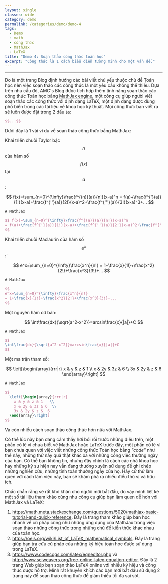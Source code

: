 ```yaml
---
layout: single
classes: wide
category: demo
permalink: /categories/demo/demo-4
tags:
  - Demo 
  - math
  - công thức
  - MathJax
  - LaTeX
title: "Demo 4: Soạn thảo công thức toán học"
excerpt: "Công thức là 1 cách biểu diễn tường minh cho một vấn đề." 
---
```

---

Do là một trang Blog định hướng các bài viết chủ yếu thuộc chủ đề Toán học nên việc soạn thảo các công thức là một yêu cầu không thể thiếu. Dựa trên nhu cầu đó, AMC's Blog được tích hợp thêm tính năng soạn thảo các công thức Toán học bằng [MathJax engine](https://www.mathjax.org/), một công cụ giúp người viết soạn thảo các công thức với định dạng LaTeX, một định dạng được dùng phổ biến trong các tài liệu về khoa học kỹ thuật. Mọi công thức bạn viết ra sẽ luôn được đặt trong 2 dấu `$$`:

```latex
$$...$$
```

Dưới đây là 1 vài ví dụ về soạn thảo công thức bằng MathJax:

Khai triển chuỗi Taylor bậc $$n$$ của hàm số $$f(x)$$ tại $$a$$ :

$$ 
f(x)=\sum_{n=0}^{\infty}\frac{f^{(n)}(a)}{n!}(x-a)^n 
= f(a)+\frac{f^{'}(a)}{1!}(x-a)+\frac{f^{''}(a)}{2!}(x-a)^2+\frac{f^{'''}(a)}{3!}(x-a)^3+...
$$

```latex
# MathJax

$$ f(x)=\sum_{n=0}^{\infty}\frac{f^{(n)}(a)}{n!}(x-a)^n 
= f(a)+\frac{f^{'}(a)}{1!}(x-a)+\frac{f^{''}(a)}{2!}(x-a)^2+\frac{f^{'''}(a)}{3!}(x-a)^3+... 
$$
```

Khai triển chuỗi Maclaurin của hàm số $$e^x$$:`

$$ 
e^x=\sum_{n=0}^{\infty}\frac{x^n}{n!} 
= 1+\frac{x}{1!}+\frac{x^2}{2!}+\frac{x^3}{3!}+...
$$

```latex
# MathJax

$$ 
e^x=\sum_{n=0}^{\infty}\frac{x^n}{n!} 
= 1+\frac{x}{1!}+\frac{x^2}{2!}+\frac{x^3}{3!}+...
$$
```

Một nguyên hàm cơ bản:

$$ 
\int\frac{dx}{\sqrt{a^2-x^2}}=arcsin\frac{x}{|a|}+C 
$$

```latex
# MathJax

$$ 
\int\frac{dx}{\sqrt{a^2-x^2}}=arcsin\frac{x}{|a|}+C
$$
```

Một ma trận tham số:

$$
  \left[\begin{array}{rrr|r}
    x & y & z & 1   \\ 
    x & 2y & 3z & 6  \\ 
    3x & 2y & z &  6
  \end{array}\right]
$$

```latex
# MathJax

$$
  \left[\begin{array}{rrr|r}
    x & y & z & 1   \\ 
    x & 2y & 3z & 6  \\ 
    3x & 2y & z &  6
  \end{array}\right]
$$
```

Và còn nhiều cách soạn thảo công thức hơn nữa với MathJax. 

Có thể lúc này bạn đang cảm thấy hơi bối rối trước những điều trên, một phần có lẽ vì chưa biết về MathJax hoặc LaTeX trước đây, một phần có lẽ vì bạn chưa quen với việc viết những công thức Toán học bằng *"code"* như thế này, những thứ này quả thật khác xa với những công việc thường ngày của bạn. Có thể bạn không tin, nhưng đây chính là cách các nhà khoa học hay những kỹ sư hiện nay vẫn đang thường xuyên sử dụng để ghi chép những nghiên cứu, những tính toán thường ngày của họ. Hãy cứ thử làm quen với cách làm việc này, bạn sẽ khám phá ra nhiều điều thú vị và hữu ích.

Chắc chắn rằng sẽ rất khó khăn cho người mới bắt đầu, do vậy mình liệt kê một số tài liệu tham khảo cũng như công cụ giúp bạn làm quen dễ hơn với MathJax và LaTeX:

1. <https://math.meta.stackexchange.com/questions/5020/mathjax-basic-tutorial-and-quick-reference>. Đây là trang tham khảo giúp bạn học nhanh về cú pháp cũng như những ứng dụng của MathJax trong việc soạn thảo những công thức trong những chủ đề kiến thức khác nhau của toán học.
2. <https://oeis.org/wiki/List_of_LaTeX_mathematical_symbols>. Đây là trang giúp bạn tra cứu cú pháp của những ký hiệu toán học được sử dụng trong LaTeX.
3. <https://www.codecogs.com/latex/eqneditor.php> và <http://www.sciweavers.org/free-online-latex-equation-editor>. Đây là 2 trang Web giúp bạn soạn thảo LaTeX online với nhiều ký hiệu và công thức được hỗ trợ. Mình rất khuyến khích các bạn mới bắt đầu sử dụng 2 trang này để soạn thảo công thức để giảm thiểu tối đa sai sót.
